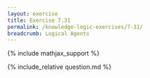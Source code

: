 ```yaml
---
layout: exercise
title: Exercise 7.31
permalink: /knowledge-logic-exercises/7-31/
breadcrumb: Logical Agents
---
```


{% include mathjax_support %}

<div><i class="arrow-up loader" data-chapter="knowledge-logic-exercises" data-exercise="ex_31" data-rating="0"></i></div>
{% include_relative question.md %}
